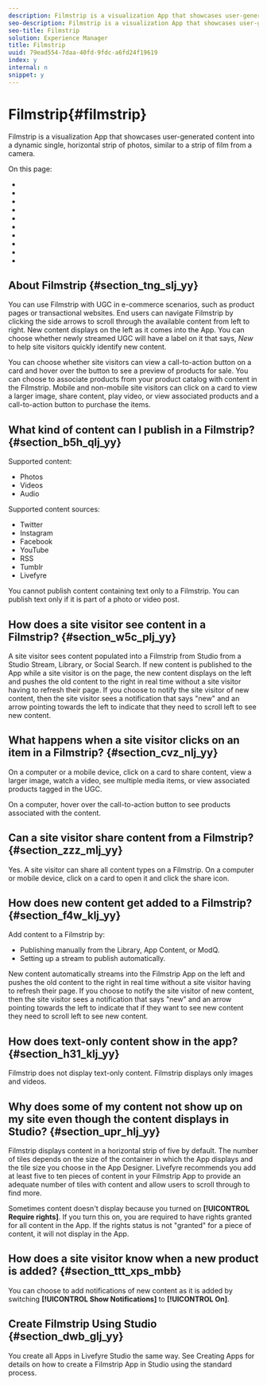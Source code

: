 ```yaml
---
description: Filmstrip is a visualization App that showcases user-generated content into a dynamic single, horizontal strip of photos, similar to a strip of film from a camera.
seo-description: Filmstrip is a visualization App that showcases user-generated content into a dynamic single, horizontal strip of photos, similar to a strip of film from a camera.
seo-title: Filmstrip
solution: Experience Manager
title: Filmstrip
uuid: 79ead554-7daa-40fd-9fdc-a6fd24f19619
index: y
internal: n
snippet: y
---
```


# Filmstrip{#filmstrip}

Filmstrip is a visualization App that showcases user-generated content into a dynamic single, horizontal strip of photos, similar to a strip of film from a camera.

<a id="section_0A2E6B81C7A547D9897AEF6DC4CA8ECF"></a>

On this page:

* [](#concept_jpc_n2j_jbb/section_tng_slj_yy) 
* [](#concept_jpc_n2j_jbb/section_b5h_qlj_yy) 
* [](#concept_jpc_n2j_jbb/section_w5c_plj_yy) 
* [](#concept_jpc_n2j_jbb/section_cvz_nlj_yy) 
* [](#concept_jpc_n2j_jbb/section_zzz_mlj_yy) 
* [](#concept_jpc_n2j_jbb/section_f4w_klj_yy) 
* [](#concept_jpc_n2j_jbb/section_h31_klj_yy) 
* [](#concept_jpc_n2j_jbb/section_upr_hlj_yy) 
* [](#concept_jpc_n2j_jbb/section_ttt_xps_mbb) 
* [](#concept_jpc_n2j_jbb/section_dwb_glj_yy)

## About Filmstrip {#section_tng_slj_yy}

You can use Filmstrip with UGC in e-commerce scenarios, such as product pages or transactional websites. End users can navigate Filmstrip by clicking the side arrows to scroll through the available content from left to right. New content displays on the left as it comes into the App. You can choose whether newly streamed UGC will have a label on it that says, *New* to help site visitors quickly identify new content.

You can choose whether site visitors can view a call-to-action button on a card and hover over the button to see a preview of products for sale. You can choose to associate products from your product catalog with content in the Filmstrip. Mobile and non-mobile site visitors can click on a card to view a larger image, share content, play video, or view associated products and a call-to-action button to purchase the items.

## What kind of content can I publish in a Filmstrip? {#section_b5h_qlj_yy}

Supported content:

* Photos 
* Videos 
* Audio

Supported content sources:

* Twitter 
* Instagram 
* Facebook 
* YouTube 
* RSS 
* Tumblr 
* Livefyre

You cannot publish content containing text only to a Filmstrip. You can publish text only if it is part of a photo or video post.

## How does a site visitor see content in a Filmstrip? {#section_w5c_plj_yy}

A site visitor sees content populated into a Filmstrip from Studio from a Studio Stream, Library, or Social Search. If new content is published to the App while a site visitor is on the page, the new content displays on the left and pushes the old content to the right in real time without a site visitor having to refresh their page. If you choose to notify the site visitor of new content, then the site visitor sees a notification that says "new" and an arrow pointing towards the left to indicate that they need to scroll left to see new content.

## What happens when a site visitor clicks on an item in a Filmstrip? {#section_cvz_nlj_yy}

On a computer or a mobile device, click on a card to share content, view a larger image, watch a video, see multiple media items, or view associated products tagged in the UGC.

On a computer, hover over the call-to-action button to see products associated with the content.

## Can a site visitor share content from a Filmstrip? {#section_zzz_mlj_yy}

Yes. A site visitor can share all content types on a Filmstrip. On a computer or mobile device, click on a card to open it and click the share icon.

## How does new content get added to a Filmstrip? {#section_f4w_klj_yy}

Add content to a Filmstrip by:

* Publishing manually from the Library, App Content, or ModQ. 
* Setting up a stream to publish automatically.

New content automatically streams into the Filmstrip App on the left and pushes the old content to the right in real time without a site visitor having to refresh their page. If you choose to notify the site visitor of new content, then the site visitor sees a notification that says "new" and an arrow pointing towards the left to indicate that if they want to see new content they need to scroll left to see new content.

## How does text-only content show in the app? {#section_h31_klj_yy}

Filmstrip does not display text-only content. Filmstrip displays only images and videos.

## Why does some of my content not show up on my site even though the content displays in Studio? {#section_upr_hlj_yy}

Filmstrip displays content in a horizontal strip of five by default. The number of tiles depends on the size of the container in which the App displays and the tile size you choose in the App Designer. Livefyre recommends you add at least five to ten pieces of content in your Filmstrip App to provide an adequate number of tiles with content and allow users to scroll through to find more.

Sometimes content doesn't display because you turned on **[!UICONTROL Require rights]**. If you turn this on, you are required to have rights granted for all content in the App. If the rights status is not "granted" for a piece of content, it will not display in the App.

## How does a site visitor know when a new product is added? {#section_ttt_xps_mbb}

You can choose to add notifications of new content as it is added by switching **[!UICONTROL Show Notifications]** to **[!UICONTROL On]**.

## Create Filmstrip Using Studio {#section_dwb_glj_yy}

You create all Apps in Livefyre Studio the same way. See Creating Apps for details on how to create a Filmstrip App in Studio using the standard process.  